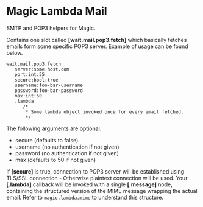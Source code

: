 
# Magic Lambda Mail

 SMTP and POP3 helpers for Magic.

 Contains one slot called **[wait.mail.pop3.fetch]** which basically fetches emails form some specific POP3 server. Example of usage can be found below.

 ```
 wait.mail.pop3.fetch
    server:some.host.com
    port:int:55
    secure:bool:true
    username:foo-bar-username
    password:foo-bar-password
    max:int:50
    .lambda
       /*
        * Some lambda object invoked once for every email fetched.
        */
 ```

 The following arguments are optional.

 * secure (defaults to false)
 * username (no authentication if not given)
 * password (no authentication if not given)
 * max (defaults to 50 if not given)

 If **[secure]** is true, connection to POP3 server will be established using TLS/SSL connection - Otherwise plaintext connection will be used. Your **[.lambda]** callback
 will be invoked with a single **[.message]** node, containing the structured version of the MIME message wrapping the actual email. Refer to `magic.lambda.mime` to understand
 this structure.
